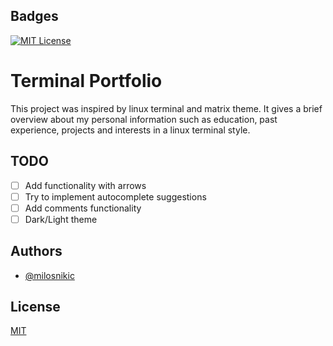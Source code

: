 ## Badges

[![MIT License](https://img.shields.io/badge/License-MIT-green.svg)](https://choosealicense.com/licenses/mit/)

# Terminal Portfolio

This project was inspired by linux terminal and matrix theme.
It gives a brief overview about my personal information such as
education, past experience, projects and interests in a linux terminal style.

## TODO

- [ ] Add functionality with arrows
- [ ] Try to implement autocomplete suggestions
- [ ] Add comments functionality
- [ ] Dark/Light theme

## Authors

- [@milosnikic](https://www.github.com/milosnikic)

## License

[MIT](https://choosealicense.com/licenses/mit/)
